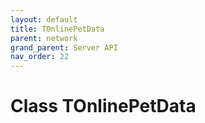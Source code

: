 ```yaml
---
layout: default
title: TOnlinePetData
parent: network
grand_parent: Server API
nav_order: 22
---
```


# Class TOnlinePetData

